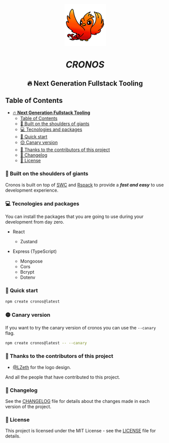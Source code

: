 <div align="center">
<p><img alt="CRONOS" width="132" style="max-width:40%;min-width:60px;" src="./docs/public/Logo.png" /></p>

# **_CRONOS_**

## 🔥 **Next Generation Fullstack Tooling**

</div>

## Table of Contents

- [🔥 **Next Generation Fullstack Tooling**](#-next-generation-fullstack-tooling)
  - [Table of Contents](#table-of-contents)
  - [👑 Built on the shoulders of giants](#-built-on-the-shoulders-of-giants)
  - [💻 Tecnologies and packages](#-tecnologies-and-packages)
  - [🚀 Quick start](#-quick-start)
  - [🟡 Canary version](#-canary-version)
  - [🎉 Thanks to the contributors of this project](#-thanks-to-the-contributors-of-this-project)
  - [📜 Changelog](#-changelog)
  - [📝 License](#-license)

### 👑 Built on the shoulders of giants

Cronos is built on top of [SWC](https://swc.rs/) and [Rspack](https://www.rspack.dev/) to provide a **_fast and easy_** to use development experience.

### 💻 Tecnologies and packages

You can install the packages that you are going to use during your development from day zero.

- React

  - Zustand

- Express (TypeScript)
  - Mongoose
  - Cors
  - Bcrypt
  - Dotenv

### 🚀 Quick start

```bash
npm create cronos@latest
```

### 🟡 Canary version

If you want to try the canary version of cronos you can use the `--canary` flag.

```bash
npm create cronos@latest -- --canary
```

### 🎉 Thanks to the contributors of this project

- [@LZeth](https://github.com/LZeth) for the logo design.

And all the people that have contributed to this project.

### 📜 Changelog

See the [CHANGELOG](CHANGELOG.md) file for details about the changes made in each version of the project.


### 📝 License

This project is licensed under the MIT License - see the [LICENSE](./LICENSE) file for details.
